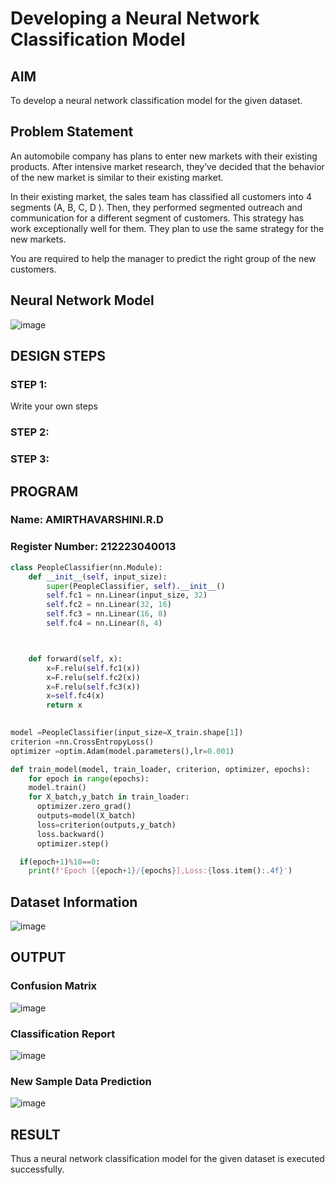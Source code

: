 # Developing a Neural Network Classification Model

## AIM

To develop a neural network classification model for the given dataset.

## Problem Statement

An automobile company has plans to enter new markets with their existing products. After intensive market research, they’ve decided that the behavior of the new market is similar to their existing market.

In their existing market, the sales team has classified all customers into 4 segments (A, B, C, D ). Then, they performed segmented outreach and communication for a different segment of customers. This strategy has work exceptionally well for them. They plan to use the same strategy for the new markets.

You are required to help the manager to predict the right group of the new customers.

## Neural Network Model
![image](https://github.com/user-attachments/assets/51ec890b-fb80-42f1-9bcc-418a1cfda56d)

## DESIGN STEPS

### STEP 1:
Write your own steps

### STEP 2:

### STEP 3:
## PROGRAM
### Name: AMIRTHAVARSHINI.R.D
### Register Number: 212223040013
```python
class PeopleClassifier(nn.Module):
    def __init__(self, input_size):
        super(PeopleClassifier, self).__init__()
        self.fc1 = nn.Linear(input_size, 32)
        self.fc2 = nn.Linear(32, 16)
        self.fc3 = nn.Linear(16, 8)
        self.fc4 = nn.Linear(8, 4)



    def forward(self, x):
        x=F.relu(self.fc1(x))
        x=F.relu(self.fc2(x))
        x=F.relu(self.fc3(x))
        x=self.fc4(x)
        return x
        

```
```python
model =PeopleClassifier(input_size=X_train.shape[1])
criterion =nn.CrossEntropyLoss()
optimizer =optim.Adam(model.parameters(),lr=0.001)


```
```python
def train_model(model, train_loader, criterion, optimizer, epochs):
    for epoch in range(epochs):
    model.train()
    for X_batch,y_batch in train_loader:
      optimizer.zero_grad()
      outputs=model(X_batch)
      loss=criterion(outputs,y_batch)
      loss.backward()
      optimizer.step()

  if(epoch+1)%10==0:
    print(f'Epoch [{epoch+1}/{epochs}],Loss:{loss.item():.4f}')
```


## Dataset Information
![image](https://github.com/user-attachments/assets/fd202505-2a62-46b7-8a6e-14fd57b2a6cb)

## OUTPUT
### Confusion Matrix
![image](https://github.com/user-attachments/assets/199baf24-362b-47b2-8fe1-25222df82a89)

### Classification Report
![image](https://github.com/user-attachments/assets/d3f7b504-ffd5-4511-9558-018c5f74a0d4)

### New Sample Data Prediction
![image](https://github.com/user-attachments/assets/81f44d53-7845-4397-9c7f-fc5d92fa06c1)

## RESULT
Thus a neural network classification model for the given dataset is executed successfully.
